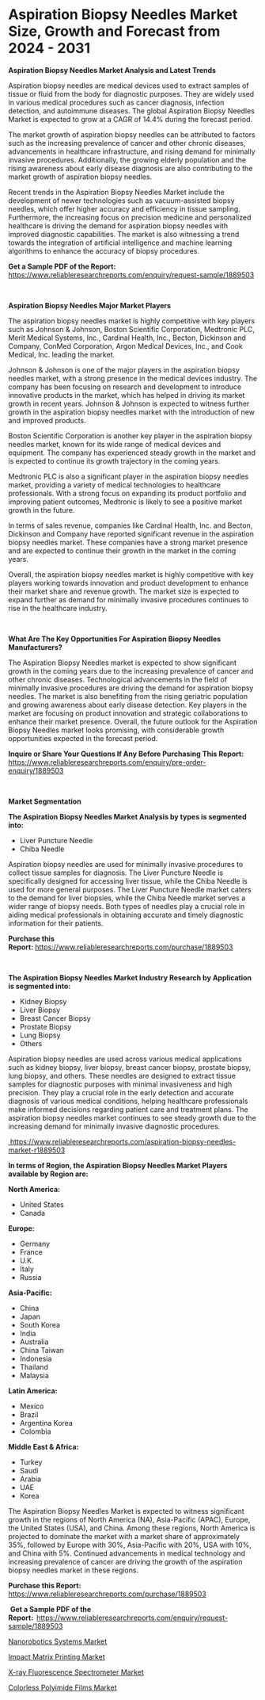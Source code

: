 <p><h1>Aspiration Biopsy Needles Market Size, Growth and Forecast from 2024 - 2031</h1></p><p><strong>Aspiration Biopsy Needles Market Analysis and Latest Trends</strong></p>
<p><p>Aspiration biopsy needles are medical devices used to extract samples of tissue or fluid from the body for diagnostic purposes. They are widely used in various medical procedures such as cancer diagnosis, infection detection, and autoimmune diseases. The global Aspiration Biopsy Needles Market is expected to grow at a CAGR of 14.4% during the forecast period.</p><p>The market growth of aspiration biopsy needles can be attributed to factors such as the increasing prevalence of cancer and other chronic diseases, advancements in healthcare infrastructure, and rising demand for minimally invasive procedures. Additionally, the growing elderly population and the rising awareness about early disease diagnosis are also contributing to the market growth of aspiration biopsy needles.</p><p>Recent trends in the Aspiration Biopsy Needles Market include the development of newer technologies such as vacuum-assisted biopsy needles, which offer higher accuracy and efficiency in tissue sampling. Furthermore, the increasing focus on precision medicine and personalized healthcare is driving the demand for aspiration biopsy needles with improved diagnostic capabilities. The market is also witnessing a trend towards the integration of artificial intelligence and machine learning algorithms to enhance the accuracy of biopsy procedures.</p></p>
<p><strong>Get a Sample PDF of the Report:&nbsp;</strong> <a href="https://www.reliableresearchreports.com/enquiry/request-sample/1889503">https://www.reliableresearchreports.com/enquiry/request-sample/1889503</a></p>
<p>&nbsp;</p>
<p><strong>Aspiration Biopsy Needles Major Market Players</strong></p>
<p><p>The aspiration biopsy needles market is highly competitive with key players such as Johnson & Johnson, Boston Scientific Corporation, Medtronic PLC, Merit Medical Systems, Inc., Cardinal Health, Inc., Becton, Dickinson and Company, ConMed Corporation, Argon Medical Devices, Inc., and Cook Medical, Inc. leading the market.</p><p>Johnson & Johnson is one of the major players in the aspiration biopsy needles market, with a strong presence in the medical devices industry. The company has been focusing on research and development to introduce innovative products in the market, which has helped in driving its market growth in recent years. Johnson & Johnson is expected to witness further growth in the aspiration biopsy needles market with the introduction of new and improved products.</p><p>Boston Scientific Corporation is another key player in the aspiration biopsy needles market, known for its wide range of medical devices and equipment. The company has experienced steady growth in the market and is expected to continue its growth trajectory in the coming years.</p><p>Medtronic PLC is also a significant player in the aspiration biopsy needles market, providing a variety of medical technologies to healthcare professionals. With a strong focus on expanding its product portfolio and improving patient outcomes, Medtronic is likely to see a positive market growth in the future.</p><p>In terms of sales revenue, companies like Cardinal Health, Inc. and Becton, Dickinson and Company have reported significant revenue in the aspiration biopsy needles market. These companies have a strong market presence and are expected to continue their growth in the market in the coming years.</p><p>Overall, the aspiration biopsy needles market is highly competitive with key players working towards innovation and product development to enhance their market share and revenue growth. The market size is expected to expand further as demand for minimally invasive procedures continues to rise in the healthcare industry.</p></p>
<p>&nbsp;</p>
<p><strong>What Are The Key Opportunities For Aspiration Biopsy Needles Manufacturers?</strong></p>
<p><p>The Aspiration Biopsy Needles market is expected to show significant growth in the coming years due to the increasing prevalence of cancer and other chronic diseases. Technological advancements in the field of minimally invasive procedures are driving the demand for aspiration biopsy needles. The market is also benefiting from the rising geriatric population and growing awareness about early disease detection. Key players in the market are focusing on product innovation and strategic collaborations to enhance their market presence. Overall, the future outlook for the Aspiration Biopsy Needles market looks promising, with considerable growth opportunities expected in the forecast period.</p></p>
<p><strong>Inquire or Share Your Questions If Any Before Purchasing This Report:</strong> <a href="https://www.reliableresearchreports.com/enquiry/pre-order-enquiry/1889503">https://www.reliableresearchreports.com/enquiry/pre-order-enquiry/1889503</a></p>
<p>&nbsp;</p>
<p><strong>Market Segmentation</strong></p>
<p><strong>The Aspiration Biopsy Needles Market Analysis by types is segmented into:</strong></p>
<p><ul><li>Liver Puncture Needle</li><li>Chiba Needle</li></ul></p>
<p><p>Aspiration biopsy needles are used for minimally invasive procedures to collect tissue samples for diagnosis. The Liver Puncture Needle is specifically designed for accessing liver tissue, while the Chiba Needle is used for more general purposes. The Liver Puncture Needle market caters to the demand for liver biopsies, while the Chiba Needle market serves a wider range of biopsy needs. Both types of needles play a crucial role in aiding medical professionals in obtaining accurate and timely diagnostic information for their patients.</p></p>
<p><strong>Purchase this Report:&nbsp;</strong><a href="https://www.reliableresearchreports.com/purchase/1889503">https://www.reliableresearchreports.com/purchase/1889503</a></p>
<p>&nbsp;</p>
<p><strong>The Aspiration Biopsy Needles Market Industry Research by Application is segmented into:</strong></p>
<p><ul><li>Kidney Biopsy</li><li>Liver Biopsy</li><li>Breast Cancer Biopsy</li><li>Prostate Biopsy</li><li>Lung Biopsy</li><li>Others</li></ul></p>
<p><p>Aspiration biopsy needles are used across various medical applications such as kidney biopsy, liver biopsy, breast cancer biopsy, prostate biopsy, lung biopsy, and others. These needles are designed to extract tissue samples for diagnostic purposes with minimal invasiveness and high precision. They play a crucial role in the early detection and accurate diagnosis of various medical conditions, helping healthcare professionals make informed decisions regarding patient care and treatment plans. The aspiration biopsy needles market continues to see steady growth due to the increasing demand for minimally invasive diagnostic procedures.</p></p>
<p><a href="https://www.reliableresearchreports.com/aspiration-biopsy-needles-market-r1889503">&nbsp;https://www.reliableresearchreports.com/aspiration-biopsy-needles-market-r1889503</a></p>
<p><strong>In terms of Region, the Aspiration Biopsy Needles Market Players available by Region are:</strong></p>
<p>
    <p> <strong> North America: </strong>
        <ul>
            <li>United States</li>
            <li>Canada</li>
        </ul>
        </p> 
    <p> <strong> Europe: </strong>
        <ul>
            <li>Germany</li>
            <li>France</li>
            <li>U.K.</li>
            <li>Italy</li>
            <li>Russia</li>
        </ul>
        </p> 
    <p> <strong> Asia-Pacific: </strong>
        <ul>
            <li>China</li>
            <li>Japan</li>
            <li>South Korea</li>
            <li>India</li>
            <li>Australia</li>
            <li>China Taiwan</li>
            <li>Indonesia</li>
            <li>Thailand</li>
            <li>Malaysia</li>
        </ul>
        </p> 
    <p> <strong> Latin America: </strong>
        <ul>
            <li>Mexico</li>
            <li>Brazil</li>
            <li>Argentina Korea</li>
            <li>Colombia</li>
        </ul>
        </p> 
    <p> <strong> Middle East & Africa: </strong>
        <ul>
            <li>Turkey</li>
            <li>Saudi</li>
            <li>Arabia</li>
            <li>UAE</li>
            <li>Korea</li>
        </ul>
    </p>
    </p>
<p><p>The Aspiration Biopsy Needles Market is expected to witness significant growth in the regions of North America (NA), Asia-Pacific (APAC), Europe, the United States (USA), and China. Among these regions, North America is projected to dominate the market with a market share of approximately 35%, followed by Europe with 30%, Asia-Pacific with 20%, USA with 10%, and China with 5%. Continued advancements in medical technology and increasing prevalence of cancer are driving the growth of the aspiration biopsy needles market in these regions.</p></p>
<p><strong>Purchase this Report: </strong><a href="https://www.reliableresearchreports.com/purchase/1889503">https://www.reliableresearchreports.com/purchase/1889503</a></p>
<p>&nbsp;<strong>Get a Sample PDF of the Report:&nbsp;&nbsp;</strong><a href="https://www.reliableresearchreports.com/enquiry/request-sample/1889503">https://www.reliableresearchreports.com/enquiry/request-sample/1889503</a></p>
<p><strong></strong></p>
<p><p><a href="https://github.com/JewelMohr52/Market-Research-Report-List-1/blob/main/nanorobotics-systems-market.md">Nanorobotics Systems Market</a></p><p><a href="https://medium.com/@richard.james09789/future-trends-in-global-impact-matrix-printing-market-market-insights-and-analysis-from-2024-to-be1995454a45">Impact Matrix Printing Market</a></p><p><a href="https://github.com/esmeraldaezzy156/Market-Research-Report-List-1/blob/main/x-ray-fluorescence-spectrometer-market.md">X-ray Fluorescence Spectrometer Market</a></p><p><a href="https://medium.com/@alexander.bell98078/colorless-polyimide-films-market-trends-focusing-on-colorless-polyimide-films-market-insight-and-ba5b060c152c">Colorless Polyimide Films Market</a></p></p>